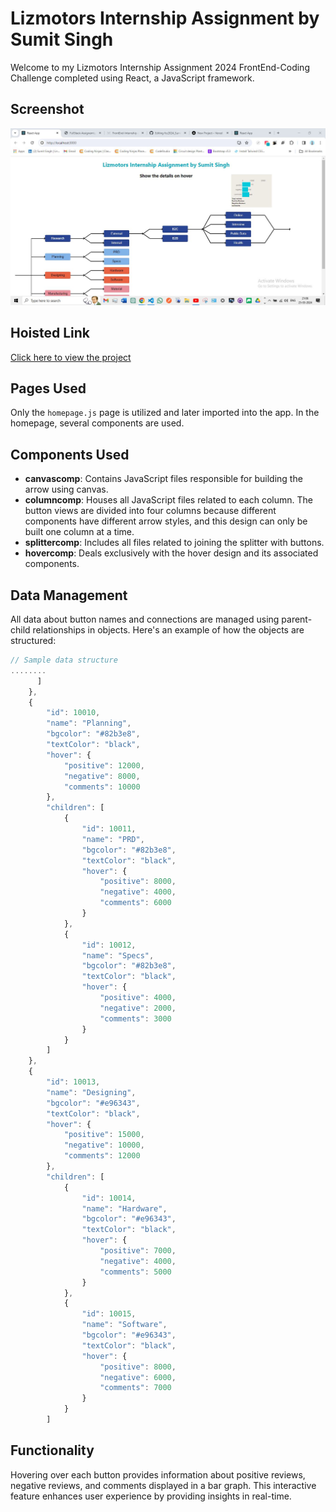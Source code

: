 # Lizmotors Internship Assignment by Sumit Singh

Welcome to my Lizmotors Internship Assignment 2024 FrontEnd-Coding Challenge completed using React, a JavaScript framework.

## Screenshot

![Project Screenshot](screenshot/Capture1.JPG)

## Hoisted Link

[Click here to view the project](https://fcc2024-sumit-lizmotors.vercel.app/)

## Pages Used

Only the `homepage.js` page is utilized and later imported into the app. In the homepage, several components are used.

## Components Used

- **canvascomp**: Contains JavaScript files responsible for building the arrow using canvas.
- **columncomp**: Houses all JavaScript files related to each column. The button views are divided into four columns because different components have different arrow styles, and this design can only be built one column at a time.
- **splittercomp**: Includes all files related to joining the splitter with buttons.
- **hovercomp**: Deals exclusively with the hover design and its associated components.

## Data Management

All data about button names and connections are managed using parent-child relationships in objects. Here's an example of how the objects are structured:

```javascript
// Sample data structure
........
      ]
    },
    {
        "id": 10010,
        "name": "Planning",
        "bgcolor": "#82b3e8",
        "textColor": "black",
        "hover": {
            "positive": 12000,
            "negative": 8000,
            "comments": 10000
        },
        "children": [
            {
                "id": 10011,
                "name": "PRD",
                "bgcolor": "#82b3e8",
                "textColor": "black",
                "hover": {
                    "positive": 8000,
                    "negative": 4000,
                    "comments": 6000
                }
            },
            {
                "id": 10012,
                "name": "Specs",
                "bgcolor": "#82b3e8",
                "textColor": "black",
                "hover": {
                    "positive": 4000,
                    "negative": 2000,
                    "comments": 3000
                }
            }
        ]
    },
    {
        "id": 10013,
        "name": "Designing",
        "bgcolor": "#e96343",
        "textColor": "black",
        "hover": {
            "positive": 15000,
            "negative": 10000,
            "comments": 12000
        },
        "children": [
            {
                "id": 10014,
                "name": "Hardware",
                "bgcolor": "#e96343",
                "textColor": "black",
                "hover": {
                    "positive": 7000,
                    "negative": 4000,
                    "comments": 5000
                }
            },
            {
                "id": 10015,
                "name": "Software",
                "bgcolor": "#e96343",
                "textColor": "black",
                "hover": {
                    "positive": 8000,
                    "negative": 6000,
                    "comments": 7000
                }
            }
        ]
```

## Functionality

Hovering over each button provides information about positive reviews, negative reviews, and comments displayed in a bar graph. This interactive feature enhances user experience by providing insights in real-time.


